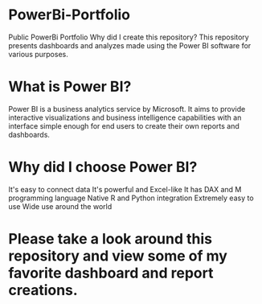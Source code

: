 # PowerBi-Portfolio
Public PowerBi Portfolio
Why did I create this repository?
This repository presents dashboards and analyzes made using the Power BI software for various purposes.
# What is Power BI?
Power BI is a business analytics service by Microsoft. It aims to provide interactive visualizations and business intelligence capabilities with an interface simple enough for end users to create their own reports and dashboards.

# Why did I choose Power BI?

It's easy to connect data
It's powerful and Excel-like
It has DAX and M programming language
Native R and Python integration
Extremely easy to use
Wide use around the world

# Please take a look around this repository and view some of my favorite dashboard and report creations.
